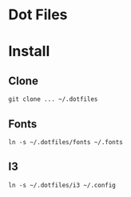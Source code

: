 # Dot Files

# Install

## Clone

```
git clone ... ~/.dotfiles
```

## Fonts

```
ln -s ~/.dotfiles/fonts ~/.fonts
```

## I3

```
ln -s ~/.dotfiles/i3 ~/.config
```